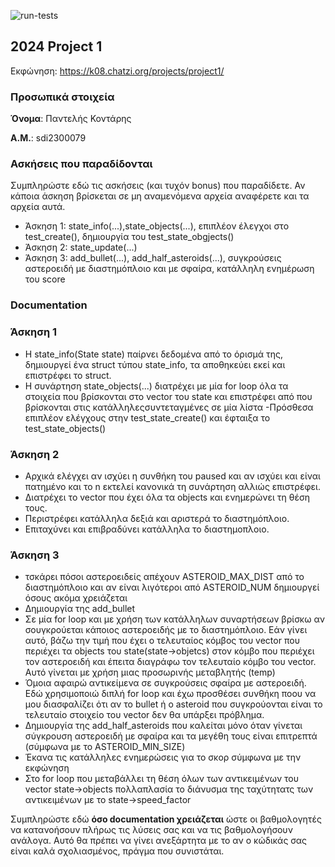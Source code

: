![run-tests](../../workflows/run-tests/badge.svg)

## 2024 Project 1

Εκφώνηση: https://k08.chatzi.org/projects/project1/


### Προσωπικά στοιχεία

__Όνομα__: Παντελής Κοντάρης

__Α.Μ.__: sdi2300079

### Ασκήσεις που παραδίδονται

Συμπληρώστε εδώ τις ασκήσεις (και τυχόν bonus) που παραδίδετε. Αν κάποια άσκηση
βρίσκεται σε μη αναμενόμενα αρχεία αναφέρετε και τα αρχεία αυτά.

- Άσκηση 1: state_info(...),state_objects(...), επιπλέον έλεγχοι στο test_create(), δημιουργία του test_state_obgjects()
- Άσκηση 2: state_update(...)
- Άσκηση 3: add_bullet(...), add_half_asteroids(...), συγκρούσεις αστεροειδή με διαστημόπλοιο και με σφαίρα, κατάλληλη ενημέρωση του score

### Documentation

### Άσκηση 1
- Η state_info(State state) παίρνει δεδομένα από το όρισμά της, δημιουργεί ένα struct τύπου state_info, τα αποθηκεύει εκεί και επιστρέφει το struct.
- Η συνάρτηση state_objects(...) διατρέχει με μία for loop όλα τα στοιχεία που βρίσκονται στο vector του state και επιστρέφει από που βρίσκονται στις κατάλληλεςσυντεταγμένες σε μία λίστα
-Πρόσθεσα επιπλέον ελέγχους στην test_state_create() και έφταιξα το test_state_objects()

### Άσκηση 2
- Αρχικά ελέγχει αν ισχύει η συνθήκη του paused και αν ισχύει και είναι πατημένο και το n εκτελεί κανονικά τη συνάρτηση αλλιώς          επιστρέφει.
- Διατρέχει το vector που έχει όλα τα objects και ενημερώνει τη θέση τους.
- Περιστρέφει κατάλληλα δεξιά και αριστερά το διαστημόπλοιο.
- Επιταχύνει και επιβραδύνει κατάλληλα το διαστημοπλοιο.

### Άσκηση 3
- τσκάρει πόσοι αστεροειδείς απέχουν ASTEROID_MAX_DIST από το διαστημόπλοιο και αν είναι λιγότεροι από ASTEROID_NUM δημιουργεί όσους ακόμα χρειάζεται
- Δημιουργία της add_bullet
- Σε μία for loop και με χρήση των κατάλληλων συναρτήσεων βρίσκω αν σουγκρούεται κάποιος αστεροειδής με το διαστημόπλοιο. Εάν γίνει αυτό, βάζω την τιμή που έχει ο τελευταίος κόμβος του vector που περιέχει τα objects του state(state->objetcs) στον κόμβο που περιέχει τον αστεροειδή και έπειτα διαγράφω τον τελευταίο κόμβο του vector. Αυτό γίνεται με χρήση μιας προσωρινής μεταβλητής (temp)
- Όμοια αφαιρώ αντικείμενα σε συγκρούσεις σφαίρα με αστεροειδή. Εδώ χρησιμοποιώ διπλή for loop και έχω προσθέσει συνθήκη ποου να μου διασφαλίζει ότι αν το bullet ή ο asteroid που συγκρούονται είναι το τελευταίο στοιχείο του vector δεν θα υπάρξει πρόβλημα.
- Δημιουργία της add_half_asteroids που καλείται μόνο όταν γίνεται σύγκρουση αστεροειδή με σφαίρα και τα μεγέθη τους είναι επιτρεπτά (σύμφωνα με το ASTEROID_MIN_SIZE)
- Έκανα τις κατάλληλες ενημερώσεις για το σκορ σύμφωνα με την εκφώνηση
- Στο for loop που μεταβάλλει τη θέση όλων των αντικειμένων του vector state->objects πολλαπλασία το διάνυσμα της ταχύτητατς των αντικειμένων με το state->speed_factor



Συμπληρώστε εδώ __όσο documentation χρειάζεται__ ώστε οι βαθμολογητές να
κατανοήσουν πλήρως τις λύσεις σας και να τις βαθμολογήσουν ανάλογα. Αυτό θα
πρέπει να γίνει ανεξάρτητα με το αν ο κώδικάς σας είναι καλά σχολιασμένος,
πράγμα που συνιστάται.
